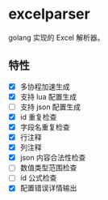 # excelparser
golang 实现的 Excel 解析器。

## 特性
- [x] 多协程加速生成
- [x] 支持 lua 配置生成
- [ ] 支持 json 配置生成
- [x] id 重复检查
- [x] 字段名重复检查
- [x] 行注释
- [x] 列注释
- [x] json 内容合法性检查
- [ ] 数值类型范围检查
- [ ] id 公式检查
- [x] 配置错误详情输出
